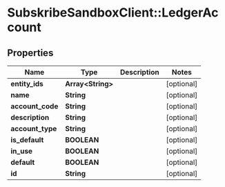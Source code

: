 # SubskribeSandboxClient::LedgerAccount

## Properties
Name | Type | Description | Notes
------------ | ------------- | ------------- | -------------
**entity_ids** | **Array&lt;String&gt;** |  | [optional] 
**name** | **String** |  | [optional] 
**account_code** | **String** |  | [optional] 
**description** | **String** |  | [optional] 
**account_type** | **String** |  | [optional] 
**is_default** | **BOOLEAN** |  | [optional] 
**in_use** | **BOOLEAN** |  | [optional] 
**default** | **BOOLEAN** |  | [optional] 
**id** | **String** |  | [optional] 


